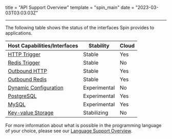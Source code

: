 title = "API Support Overview"
template = "spin_main"
date = "2023-03-03T03:03:03Z"

---

The following table shows the status of the interfaces Spin provides to applications.

| Host Capabilities/Interfaces           | Stability  |    Cloud    |
|----------------------------------------|----------|-------|
| [HTTP Trigger](https://developer.fermyon.com/spin/http-trigger)                          | Stable   | Yes   |
| [Redis Trigger](https://developer.fermyon.com/spin/redis-trigger)                         | Stable   | No  |
| [Outbound HTTP](https://developer.fermyon.com/spin/http-outbound)                          | Stable   | Yes   |
| [Outbound Redis](https://developer.fermyon.com/spin/redis-outbound)                         | Stable  | Yes   |
| [Dynamic Configuration](https://developer.fermyon.com/spin/dynamic-configuration)                         | Experimental | No |
| [PostgreSQL](https://developer.fermyon.com/spin/rdbms-storage)                             | Experimental | Yes |
| [MySQL](https://developer.fermyon.com/spin/rdbms-storage)                                  | Experimental | Yes |
| [Key-value Storage](https://developer.fermyon.com/spin/kv-store-api-guide)                      | Stabilizing | No |

For more information about what is possible in the programming language of your choice, please see our [Language Support Overview](https://developer.fermyon.com/spin/language-support-overview).
